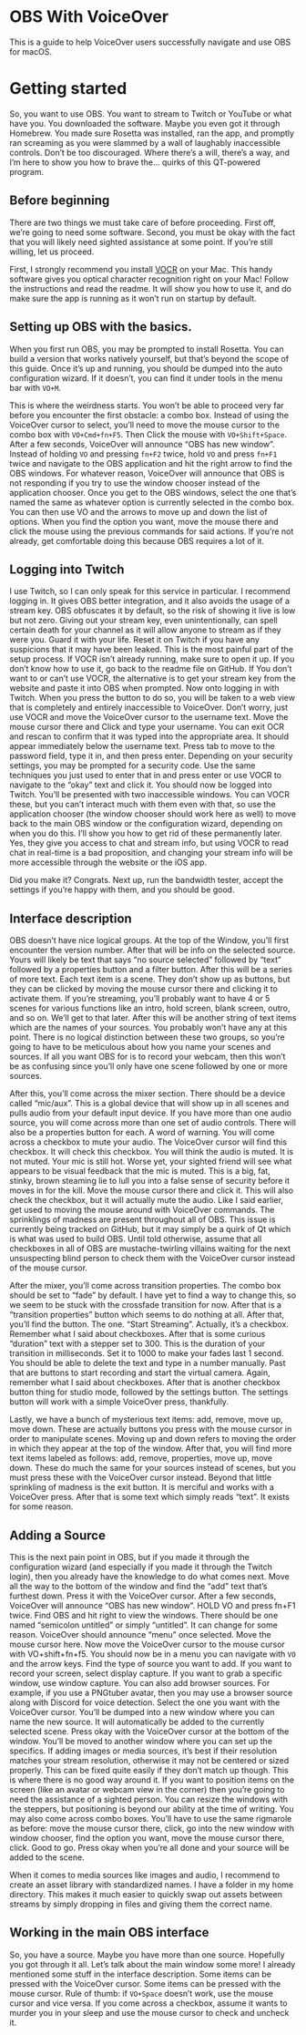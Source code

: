 # OBS With VoiceOver

This is a guide to help VoiceOver users successfully navigate and use OBS for macOS.

# Getting started

So, you want to use OBS. You want to stream to Twitch or YouTube or what have you. You downloaded the software. Maybe you even got it through Homebrew. You made sure Rosetta was installed, ran the app, and promptly ran screaming as you were slammed by a wall of laughably inaccessible controls. Don’t be too discouraged. Where there’s a will, there’s a way, and I’m here to show you how to brave the… quirks of this QT-powered program.

## Before beginning

There are two things we must take care of before proceeding. First off, we’re going to need some software. Second, you must be okay with the fact that you will likely need sighted assistance at some point. If you’re still willing, let us proceed.

First, I strongly recommend you install [VOCR](https://github.com/chigkim/vocr) on your Mac. This handy software gives you optical character recognition right on your Mac! Follow the instructions and read the readme. It will show you how to use it, and do make sure the app is running as it won’t run on startup by default.

## Setting up OBS with the basics.

When you first run OBS, you may be prompted to install Rosetta. You can build a version that works natively yourself, but that’s beyond the scope of this guide. Once it’s up and running, you should be dumped into the auto configuration wizard. If it doesn’t, you can find it under tools in the menu bar with `VO+M`.

This is where the weirdness starts. You won’t be able to proceed very far before you encounter the first obstacle: a combo box. Instead of using the VoiceOver cursor to select, you’ll need to move the mouse cursor to the combo box with `VO+Cmd+fn+F5`. Then Click the mouse with `VO+Shift+Space`. After a few seconds, VoiceOver will announce “OBS has new window”. Instead of holding `VO` and pressing `fn+F2` twice, hold `VO` and press `fn+F1` twice and navigate to the OBS application and hit the right arrow to find the OBS windows. For whatever reason, VoiceOver will announce that OBS is not responding if you try to use the window chooser instead of the application chooser. Once you get to the OBS windows, select the one that’s named the same as whatever option is currently selected in the combo box. You can then use VO and the arrows to move up and down the list of options. When you find the option you want, move the mouse there and click the mouse using the previous commands for said actions. If you’re not already, get comfortable doing this because OBS requires a lot of it.

## Logging into Twitch

I use Twitch, so I can only speak for this service in particular. I recommend logging in. It gives OBS better integration, and it also avoids the usage of a stream key. OBS obfuscates it by default, so the risk of showing it live is low but not zero. Giving out your stream key, even unintentionally, can spell certain death for your channel as it will allow anyone to stream as if they were you. Guard it with your life. Reset it on Twitch if you have any suspicions that it may have been leaked. This is the most painful part of the setup process. If VOCR isn’t already running, make sure to open it up. If you don’t know how to use it, go back to the readme file on GitHub. If You don’t want to or can’t use VOCR, the alternative is to get your stream key from the website and paste it into OBS when prompted. Now onto logging in with Twitch. When you press the button to do so, you will be taken to a web view that is completely and entirely inaccessible to VoiceOver. Don’t worry, just use VOCR and move the VoiceOver cursor to the username text. Move the mouse cursor there and Click and type your username. You can exit OCR and rescan to confirm that it was typed into the appropriate area. It should appear immediately below the username text. Press tab to move to the password field, type it in, and then press enter. Depending on your security settings, you may be prompted for a security code. Use the same techniques you just used to enter that in and press enter or use VOCR to navigate to the “okay” text and click it. You should now be logged into Twitch. You’ll be presented with two inaccessible windows. You can VOCR these, but you can’t interact much with them even with that, so use the application chooser (the window chooser should work here as well) to move back to the main OBS window or the configuration wizard, depending on when you do this. I’ll show you how to get rid of these permanently later. Yes, they give you access to chat and stream info, but using VOCR to read chat in real-time is a bad proposition, and changing your stream info will be more accessible through the website or the iOS app.

Did you make it? Congrats. Next up, run the bandwidth tester, accept the settings if you’re happy with them, and you should be good.

## Interface description

OBS doesn’t have nice logical groups. At the top of the Window, you’ll first encounter the version number. After that will be info on the selected source. Yours will likely be text that says “no source selected” followed by “text” followed by a properties button and a filter button. After this will be a series of more text. Each text item is a scene. They don’t show up as buttons, but they can be clicked by moving the mouse cursor there and clicking it to activate them. If you’re streaming, you’ll probably want to have 4 or 5 scenes for various functions like an intro, hold screen, blank screen, outro, and so on. We’ll get to that later. After this will be another string of text items which are the names of your sources. You probably won’t have any at this point. There is no logical distinction between these two groups, so you’re going to have to be meticulous about how you name your scenes and sources. If all you want OBS for is to record your webcam, then this won’t be as confusing since you’ll only have one scene followed by one or more sources.

After this, you’ll come across the mixer section. There should be a device called “mic/aux”. This is a global device that will show up in all scenes and pulls audio from your default input device. If you have more than one audio source, you will come across more than one set of audio controls. There will also be a properties button for each. A word of warning. You will come across a checkbox to mute your audio. The VoiceOver cursor will find this checkbox. It will check this checkbox. You will think the audio is muted. It is not muted. Your mic is still hot. Worse yet, your sighted friend will see what appears to be visual feedback that the mic is muted. This is a big, fat, stinky, brown steaming lie to lull you into a false sense of security before it moves in for the kill. Move the mouse cursor there and click it. This will also check the checkbox, but it will actually mute the audio. Like I said earlier, get used to moving the mouse around with VoiceOver commands. The sprinklings of madness are present throughout all of OBS. This issue is currently being tracked on GitHub, but it may simply be a quirk of Qt which is what was used to build OBS. Until told otherwise, assume that all checkboxes in all of OBS are mustache-twirling villains waiting for the next unsuspecting blind person to check them with the VoiceOver cursor instead of the mouse cursor.

After the mixer, you’ll come across transition properties. The combo box should be set to “fade” by default. I have yet to find a way to change this, so we seem to be stuck with the crossfade transition for now. After that is a “transition properties” button which seems to do nothing at all. After that, you’ll find the button. The one. “Start Streaming”. Actually, it’s a checkbox. Remember what I said about checkboxes. After that is some curious “duration” text with a stepper set to 300. This is the duration of your transition in milliseconds. Set it to 1000 to make your fades last 1 second. You should be able to delete the text and type in a number manually. Past that are buttons to start recording and start the virtual camera. Again, remember what I said about checkboxes. After that is another checkbox button thing for studio mode, followed by the settings button. The settings button will work with a simple VoiceOver press, thankfully.

Lastly, we have a bunch of mysterious text items: add, remove, move up, move down. These are actually buttons you press with the mouse cursor in order to manipulate scenes. Moving up and down refers to moving the order in which they appear at the top of the window. After that, you will find more text items labeled as follows: add, remove, properties, move up, move down. These do much the same for your sources instead of scenes, but you must press these with the VoiceOver cursor instead. Beyond that little sprinkling of madness is the exit button. It is merciful and works with a VoiceOver press. After that is some text which simply reads “text”. It exists for some reason.

## Adding a Source

This is the next pain point in OBS, but if you made it through the configuration wizard (and especially if you made it through the Twitch login), then you already have the knowledge to do what comes next. Move all the way to the bottom of the window and find the “add” text that’s furthest down. Press it with the VoiceOver cursor. After a few seconds, VoiceOver will announce “OBS has new window”. HOLD VO and press fn+F1 twice. Find OBS and hit right to view the windows. There should be one named “semicolon untitled” or simply “untitled”. It can change for some reason. VoiceOver should announce “menu” once selected. Move the mouse cursor here. Now move the VoiceOver cursor to the mouse cursor with VO+shift+fn+f5. You should now be in a menu you can navigate with `VO` and the arrow keys. Find the type of source you want to add. If you want to record your screen, select display capture. If you want to grab a specific window, use window capture. You can also add browser sources. For example, if you use a PNGtuber avatar, then you may use a browser source along with Discord for voice detection. Select the one you want with the VoiceOver cursor. You’ll be dumped into a new window where you can name the new source. It will automatically be added to the currently selected scene. Press okay with the VoiceOver cursor at the bottom of the window. You’ll be moved to another window where you can set up the specifics. If adding images or media sources, it’s best if their resolution matches your stream resolution, otherwise it may not be centered or sized properly. This can be fixed quite easily if they don’t match up though. This is where there is no good way around it. If you want to position items on the screen (like an avatar or webcam view in the corner) then you’re going to need the assistance of a sighted person. You can resize the windows with the steppers, but positioning is beyond our ability at the time of writing. You may also come across combo boxes. You’ll have to use the same rigmarole as before: move the mouse cursor there, click, go into the new window with window chooser, find the option you want, move the mouse cursor there, click. Good to go. Press okay when you’re all done and your source will be added to the scene.

When it comes to media sources like images and audio, I recommend to create an asset library with standardized names. I have a folder in my home directory. This makes it much easier to quickly swap out assets between streams by simply dropping in files and giving them the correct name.

## Working in the main OBS interface

So, you have a source. Maybe you have more than one source. Hopefully you got through it all. Let’s talk about the main window some more! I already mentioned some stuff in the interface description. Some items can be pressed with the VoiceOver cursor. Some items can be pressed with the mouse cursor. Rule of thumb: if `VO+Space` doesn’t work, use the mouse cursor and vice versa. If you come across a checkbox, assume it wants to murder you in your sleep and use the mouse cursor to check and uncheck it.
